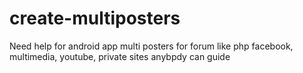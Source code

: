 # create-multiposters
Need help for android app multi posters for forum like php facebook, multimedia, youtube, private sites anybpdy can guide 
